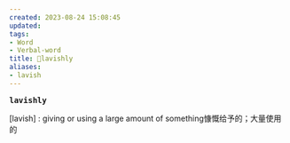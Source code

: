 ```yaml
---
created: 2023-08-24 15:08:45
updated: 
tags: 
- Word
- Verbal-word
title: 🚩lavishly
aliases:
- lavish
---
```


<pre><strong>lavishly</strong></pre>
[lavish] : giving or using a large amount of something慷慨给予的；大量使用的
